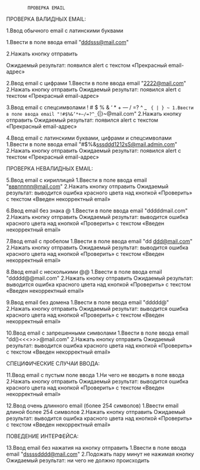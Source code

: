             ПРОВЕРКА EMAIL

ПРОВЕРКА ВАЛИДНЫХ EMAIL:

1.Ввод обычного email с латинскими буквами

 1.Ввести в поле ввода email "dddsss@mail.com"
 
 2.Нажать кнопку отправить

Ожидаемый результат: появился alert с текстом «Прекрасный email-адрес»

2.Ввод email с цифрами
  1.Ввести в поле ввода email "2222@mail.com"
  2.Нажать кнопку отправить
Ожидаемый результат: появился alert с текстом «Прекрасный email-адрес»

3.Ввод email c спецсимволами ! # $ % & ‘ * + — / =? ^ _ ` { | } ~
  1.Ввести в поле ввода email "!#$%&‘*+—/=?^_`{|}~@mail.com"
  2.Нажать кнопку отправить
Ожидаемый результат: появился alert с текстом «Прекрасный email-адрес»

4.Ввод email с латинскими буквами, цифрами и спецсимволами
  1.Ввести в поле ввода email "#$%&sssddd1212sS@mail.admin.com"
  2.Нажать кнопку отправить
Ожидаемый результат: появился alert с текстом «Прекрасный email-адрес»

ПРОВЕРКА НЕВАЛИДНЫХ EMAIL:

5.Ввод email с кириллицей
  1.Ввести в поле ввода email "вввппппп@mail.com"
  2.Нажать кнопку отправить
Ожидаемый результат: выводится ошибка красного цвета над кнопкой «Проверить» с текстом «Введен некорректный email»

6.Ввод email без знака @
  1.Ввести в поле ввода email "dddddmail.com"
  2.Нажать кнопку отправить
Ожидаемый результат: выводится ошибка красного цвета над кнопкой «Проверить» с текстом «Введен некорректный email»

7.Ввод email с пробелом
  1.Ввести в поле ввода email "dd ddd@mail.com"
  2.Нажать кнопку отправить
Ожидаемый результат: выводится ошибка красного цвета над кнопкой «Проверить» с текстом «Введен некорректный email»

8.Ввод email с несколькими @@
  1.Ввести в поле ввода email "ddddd@@mail.com"
  2.Нажать кнопку отправить
Ожидаемый результат: выводится ошибка красного цвета над кнопкой «Проверить» с текстом «Введен некорректный email»

9.Ввод email без домена
  1.Ввести в поле ввода email "ddddd@"
  2.Нажать кнопку отправить
Ожидаемый результат: выводится ошибка красного цвета над кнопкой «Проверить» с текстом «Введен некорректный email»

10.Ввод email с запрешенными символами 
  1.Ввести в поле ввода email "dd()<<<>>>\@mail.com"
  2.Нажать кнопку отправить
Ожидаемый результат: выводится ошибка красного цвета над кнопкой «Проверить» с текстом «Введен некорректный email»

СПЕЦИФИЧЕСКИЕ СЛУЧАИ ВВОДА:

11.Ввод email с пустым поле ввода 
  1.Ни чего не вводить в поле ввода
  2.Нажать кнопку отправить
Ожидаемый результат: выводится ошибка красного цвета над кнопкой «Проверить» с текстом «Введен некорректный email»

12.Ввод очень длинного email (более 254 символов)
  1.Ввести email длиной более 254 символов
  2.Нажать кнопку отправить
Ожидаемый результат: выводится ошибка красного цвета над кнопкой «Проверить» с текстом «Введен некорректный email»

ПОВЕДЕНИЕ ИНТЕРФЕЙСА:

13.Ввод email без нажатия на кнопку отправить 
  1.Ввести в поле ввода email "dssssdddd@mail.com"
  2.Подожать пару минут не нажимая кнопку
Ожидаемый результат: ни чего не должно происходить 







